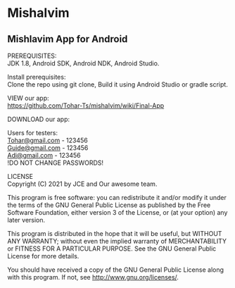 # Mishalvim
## Mishlavim App for Android

PREREQUISITES:
</br>
JDK 1.8,
Android SDK,
Android NDK,
Android Studio.

Install prerequisites:
</br>
Clone the repo using git clone,
Build it using Android Studio or gradle script.

VIEW our app:
</br>
https://github.com/Tohar-Ts/mishalvim/wiki/Final-App

DOWNLOAD our app:
</br>

Users for testers:
</br>
Tohar@gmail.com - 123456
</br>
Guide@gmail.com - 123456
</br>
Adi@gmail.com - 123456
</br>
!DO NOT CHANGE PASSWORDS!

LICENSE
</br>
Copyright (C) 2021 by JCE and Our awesome team.

This program is free software: you can redistribute it and/or modify it under the terms of the GNU General Public License as published by the Free Software Foundation, either version 3 of the License, or (at your option) any later version.

This program is distributed in the hope that it will be useful, but WITHOUT ANY WARRANTY; without even the implied warranty of MERCHANTABILITY or FITNESS FOR A PARTICULAR PURPOSE. See the GNU General Public License for more details.

You should have received a copy of the GNU General Public License along with this program. If not, see http://www.gnu.org/licenses/.
